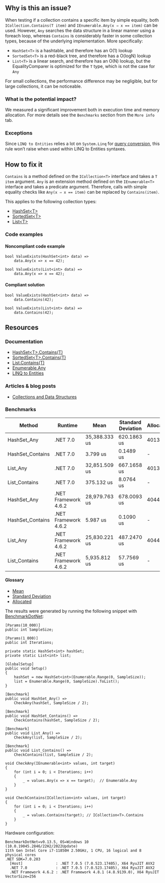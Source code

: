 ## Why is this an issue?

When testing if a collection contains a specific item by simple equality, both `ICollection.Contains(T item)` and
`IEnumerable.Any(x ⇒ x == item)` can be used. However, `Any` searches the data structure in a linear manner using a foreach
loop, whereas `Contains` is considerably faster in some collection types, because of the underlying implementation. More specifically:

- `HashSet<T>` is a hashtable, and therefore has an O(1) lookup
- `SortedSet<T>` is a red-black tree, and therefore has a O(logN) lookup
- `List<T>` is a linear search, and therefore has an O(N) lookup, but the EqualityComparer is optimized for the `T`
  type, which is not the case for `Any`

For small collections, the performance difference may be negligible, but for large collections, it can be noticeable.

### What is the potential impact?

We measured a significant improvement both in execution time and memory allocation. For more details see the `Benchmarks` section from
the `More info` tab.

### Exceptions

Since `LINQ to
Entities` relies a lot on `System.Linq` for [query conversion](https://learn.microsoft.com/en-us/dotnet/framework/data/adonet/ef/language-reference/linq-to-entities#query-conversion),
this rule won’t raise when used within LINQ to Entities syntaxes.

## How to fix it

`Contains` is a method defined on the `ICollection<T>` interface and takes a `T item` argument.
`Any` is an extension method defined on the `IEnumerable<T>` interface and takes a predicate argument. Therefore, calls
with simple equality checks like `Any(x ⇒ x == item)` can be replaced by `Contains(item)`.

This applies to the following collection types:

- [HashSet&lt;T&gt;](https://learn.microsoft.com/en-us/dotnet/api/system.collections.generic.hashset-1)
- [SortedSet&lt;T&gt;](https://learn.microsoft.com/en-us/dotnet/api/system.collections.generic.sortedset-1)
- [List&lt;T&gt;](https://learn.microsoft.com/en-us/dotnet/api/system.collections.generic.list-1)

### Code examples

#### Noncompliant code example

    bool ValueExists(HashSet<int> data) =>
        data.Any(x => x == 42);

    bool ValueExists(List<int> data) =>
        data.Any(x => x == 42);

#### Compliant solution

    bool ValueExists(HashSet<int> data) =>
        data.Contains(42);

    bool ValueExists(List<int> data) =>
        data.Contains(42);

## Resources

### Documentation

- [HashSet&lt;T&gt;.Contains(T)](https://learn.microsoft.com/en-us/dotnet/api/system.collections.generic.hashset-1.contains)
- [SortedSet&lt;T&gt;.Contains(T)](https://learn.microsoft.com/en-us/dotnet/api/system.collections.generic.sortedset-1.contains)
- [List.Contains(T)](https://learn.microsoft.com/en-us/dotnet/api/system.collections.generic.list-1.contains)
- [Enumerable.Any](https://learn.microsoft.com/en-us/dotnet/api/system.linq.enumerable.any)
- [LINQ to Entities](https://learn.microsoft.com/en-us/dotnet/framework/data/adonet/ef/language-reference/linq-to-entities)

### Articles & blog posts

- [Collections and Data Structures](https://learn.microsoft.com/en-us/dotnet/standard/collections/)

### Benchmarks

| Method | Runtime | Mean | Standard Deviation | Allocated |
| --- | --- | --- | --- | --- |
| HashSet\_Any | .NET 7.0 | 35,388.333 us | 620.1863 us | 40132 B |
| HashSet\_Contains | .NET 7.0 | 3.799 us | 0.1489 us | - |
| List\_Any | .NET 7.0 | 32,851.509 us | 667.1658 us | 40130 B |
| List\_Contains | .NET 7.0 | 375.132 us | 8.0764 us | - |
| HashSet\_Any | .NET Framework 4.6.2 | 28,979.763 us | 678.0093 us | 40448 B |
| HashSet\_Contains | .NET Framework 4.6.2 | 5.987 us | 0.1090 us | - |
| List\_Any | .NET Framework 4.6.2 | 25,830.221 us | 487.2470 us | 40448 B |
| List\_Contains | .NET Framework 4.6.2 | 5,935.812 us | 57.7569 us | - |

#### Glossary

- [Mean](https://en.wikipedia.org/wiki/Arithmetic_mean)
- [Standard Deviation](https://en.wikipedia.org/wiki/Standard_deviation)
- [Allocated](https://en.wikipedia.org/wiki/Memory_management)

The results were generated by running the following snippet with [BenchmarkDotNet](https://github.com/dotnet/BenchmarkDotNet):

    [Params(10_000)]
    public int SampleSize;
    
    [Params(1_000)]
    public int Iterations;
    
    private static HashSet<int> hashSet;
    private static List<int> list;
    
    [GlobalSetup]
    public void Setup()
    {
        hashSet = new HashSet<int>(Enumerable.Range(0, SampleSize));
        list = Enumerable.Range(0, SampleSize).ToList();
    }
    
    [Benchmark]
    public void HashSet_Any() =>
        CheckAny(hashSet, SampleSize / 2);
    
    [Benchmark]
    public void HashSet_Contains() =>
        CheckContains(hashSet, SampleSize / 2);
    
    [Benchmark]
    public void List_Any() =>
        CheckAny(list, SampleSize / 2);
    
    [Benchmark]
    public void List_Contains() =>
        CheckContains(list, SampleSize / 2);
    
    void CheckAny(IEnumerable<int> values, int target)
    {
        for (int i = 0; i < Iterations; i++)
        {
            _ = values.Any(x => x == target);  // Enumerable.Any
        }
    }
    
    void CheckContains(ICollection<int> values, int target)
    {
        for (int i = 0; i < Iterations; i++)
        {
            _ = values.Contains(target); // ICollection<T>.Contains
        }
    }

Hardware configuration:

    BenchmarkDotNet=v0.13.5, OS=Windows 10 (10.0.19045.2846/22H2/2022Update)
    11th Gen Intel Core i7-11850H 2.50GHz, 1 CPU, 16 logical and 8 physical cores
    .NET SDK=7.0.203
      [Host]               : .NET 7.0.5 (7.0.523.17405), X64 RyuJIT AVX2
      .NET 7.0             : .NET 7.0.5 (7.0.523.17405), X64 RyuJIT AVX2
      .NET Framework 4.6.2 : .NET Framework 4.8.1 (4.8.9139.0), X64 RyuJIT VectorSize=256